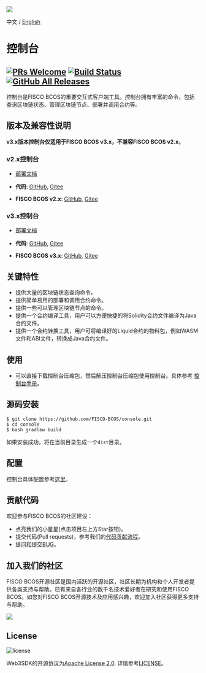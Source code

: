 ![](https://github.com/FISCO-BCOS/FISCO-BCOS/raw/master/docs/images/FISCO_BCOS_Logo.svg?sanitize=true)

中文 / [English](doc/README_EN.md)

# 控制台

[![PRs Welcome](https://img.shields.io/badge/PRs-welcome-brightgreen.svg?style=flat-square)](http://makeapullrequest.com)
[![Build Status](https://travis-ci.org/FISCO-BCOS/console.svg?branch=master)](https://travis-ci.org/FISCO-BCOS/console)
[![GitHub All Releases](https://img.shields.io/github/downloads/FISCO-BCOS/console/total.svg)](https://github.com/FISCO-BCOS/console)
---

控制台是FISCO BCOS的重要交互式客户端工具。控制台拥有丰富的命令，包括查询区块链状态、管理区块链节点、部署并调用合约等。

## 版本及兼容性说明

**v3.x版本控制台仅适用于FISCO BCOS v3.x，不兼容FISCO BCOS v2.x**。

### **v2.x控制台**

- [部署文档](https://fisco-bcos-documentation.readthedocs.io/zh_CN/latest/docs/installation.html)

- **代码**: [GitHub](https://github.com/FISCO-BCOS/console/tree/master-2.0), [Gitee](https://gitee.com/FISCO-BCOS/console/tree/master-2.0/)

- **FISCO BCOS v2.x**: [GitHub](https://github.com/FISCO-BCOS/FISCO-BCOS/tree/master-2.0), [Gitee](https://gitee.com/FISCO-BCOS/FISCO-BCOS/tree/master-2.0/)

### **v3.x控制台**

- [部署文档](https://fisco-bcos-doc.readthedocs.io/zh_CN/latest/docs/quick_start/air_installation.html)

- **代码**: [GitHub](https://github.com/FISCO-BCOS/console/tree/master), [Gitee](https://gitee.com/FISCO-BCOS/console/tree/master)

- **FISCO BCOS v3.x**: [GitHub](https://github.com/FISCO-BCOS/FISCO-BCOS/tree/master), [Gitee](https://gitee.com/FISCO-BCOS/FISCO-BCOS/tree/master)


## 关键特性

 - 提供大量的区块链状态查询命令。
 - 提供简单易用的部署和调用合约命令。
 - 提供一些可以管理区块链节点的命令。
 - 提供一个合约编译工具，用户可以方便快捷的将Solidity合约文件编译为Java合约文件。
 - 提供一个合约转换工具，用户可将编译好的Liquid合约的物料包，例如WASM文件和ABI文件，转换成Java合约文件。

## 使用
- 可以直接下载控制台压缩包，然后解压控制台压缩包使用控制台。具体参考 [控制台手册](https://fisco-bcos-doc.readthedocs.io/zh_CN/latest/docs/develop/console/index.html)。

## 源码安装
```
$ git clone https://github.com/FISCO-BCOS/console.git
$ cd console
$ bash gradlew build
```
如果安装成功，将在当前目录生成一个`dist`目录。

## 配置
控制台具体配置参考[这里](https://fisco-bcos-doc.readthedocs.io/zh_CN/latest/docs/develop/console/console_config.html)。

## 贡献代码
欢迎参与FISCO BCOS的社区建设：
- 点亮我们的小星星(点击项目左上方Star按钮)。
- 提交代码(Pull requests)，参考我们的[代码贡献流程](CONTRIBUTING_CN.md)。
- [提问和提交BUG](https://github.com/FISCO-BCOS/console/issues)。

## 加入我们的社区

FISCO BCOS开源社区是国内活跃的开源社区，社区长期为机构和个人开发者提供各类支持与帮助。已有来自各行业的数千名技术爱好者在研究和使用FISCO BCOS。如您对FISCO BCOS开源技术及应用感兴趣，欢迎加入社区获得更多支持与帮助。


![](https://media.githubusercontent.com/media/FISCO-BCOS/LargeFiles/master/images/QR_image.png)


## License

![license](https://img.shields.io/badge/license-Apache%20v2-blue.svg)

Web3SDK的开源协议为[Apache License 2.0](http://www.apache.org/licenses/). 详情参考[LICENSE](LICENSE)。